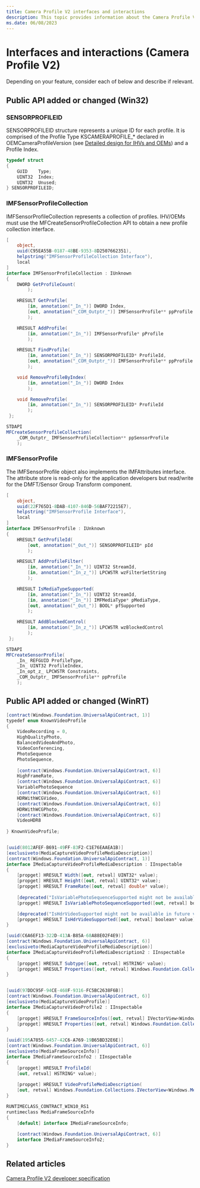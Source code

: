 ```yaml
---
title: Camera Profile V2 interfaces and interactions
description: This topic provides information about the Camera Profile V2 interfaces and interactions.
ms.date: 06/08/2023
---
```


# Interfaces and interactions (Camera Profile V2)

Depending on your feature, consider each of below and describe if relevant.

## Public API added or changed (Win32)

### SENSORPROFILEID

SENSORPROFILEID structure represents a unique ID for each profile. It is comprised of the Profile Type KSCAMERAPROFILE\_\* declared in OEMCameraProfileVersion (see [Detailed design for IHVs and OEMs](camera-profile-v2-detailed-design-for-ihvs-and-oems.md)) and a Profile Index.

```cpp
typedef struct
{
    GUID    Type;
    UINT32  Index;
    UINT32  Unused;
} SENSORPROFILEID;

```

### IMFSensorProfileCollection

IMFSensorProfileCollection represents a collection of profiles. IHV/OEMs must use the MFCreateSensorProfileCollection API to obtain a new profile collection interface.

```cs
[
    object,
    uuid(C95EA55B-0187-48BE-9353-8D2507662351),
    helpstring("IMFSensorProfileCollection Interface"),
    local
]
interface IMFSensorProfileCollection : IUnknown
{
    DWORD GetProfileCount(
        );

    HRESULT GetProfile(
        [in, annotation("_In_")] DWORD Index,
        [out, annotation("_COM_Outptr_")] IMFSensorProfile** ppProfile
        );

    HRESULT AddProfile(
        [in, annotation("_In_")] IMFSensorProfile* pProfile
        );

    HRESULT FindProfile(
        [in, annotation("_In_")] SENSORPROFILEID* ProfileId, 
        [out, annotation("_COM_Outptr_")] IMFSensorProfile** ppProfile
        );

    void RemoveProfileByIndex(
        [in, annotation("_In_")] DWORD Index
        );

    void RemoveProfile(
        [in, annotation("_In_")] SENSORPROFILEID* ProfileId
        );
 };

STDAPI
MFCreateSensorProfileCollection(
    _COM_Outptr_ IMFSensorProfileCollection** ppSensorProfile
    );
```

### IMFSensorProfile

The IMFSensorProfile object also implements the IMFAttributes interface. The attribute store is read-only for the application developers but read/write for the DMFT/Sensor Group Transform component.

```cs
[
    object,
    uuid(22F765D1-8DAB-4107-846D-56BAF72215E7),
    helpstring("IMFSensorProfile Interface"),
    local
]
interface IMFSensorProfile : IUnknown
{
    HRESULT GetProfileId(
        [out, annotation("_Out_")] SENSORPROFILEID* pId
        );

    HRESULT AddProfileFilter(
        [in, annotation("_In_")] UINT32 StreamId, 
        [in, annotation("_In_z_")] LPCWSTR wzFilterSetString
        );

    HRESULT IsMediaTypeSupported(
        [in, annotation("_In_")] UINT32 StreamId, 
        [in, annotation("_In_")] IMFMediaType* pMediaType, 
        [out, annotation("_Out_")] BOOL* pfSupported
        );

    HRESULT AddBlockedControl(
        [in, annotation("_In_z_")] LPCWSTR wzBlockedControl
        );
 };

STDAPI
MFCreateSensorProfile(
    _In_ REFGUID ProfileType,
    _In_ UINT32 ProfileIndex,
    _In_opt_z_ LPCWSTR Constraints,
    _COM_Outptr_ IMFSensorProfile** ppProfile
    );

```

## Public API added or changed (WinRT)

```cs
[contract(Windows.Foundation.UniversalApiContract, 1)]
typedef enum KnownVideoProfile
{
    VideoRecording = 0,
    HighQualityPhoto,
    BalancedVideoAndPhoto,
    VideoConferencing,
    PhotoSequence
    PhotoSequence,
    
    [contract(Windows.Foundation.UniversalApiContract, 6)]
    HighFrameRate,
    [contract(Windows.Foundation.UniversalApiContract, 6)]
    VariablePhotoSequence
    [contract(Windows.Foundation.UniversalApiContract, 6)]
    HDRWithWCGVideo,
    [contract(Windows.Foundation.UniversalApiContract, 6)]
    HDRWithWCGPhoto,
    [contract(Windows.Foundation.UniversalApiContract, 6)]
    VideoHDR8
    
} KnownVideoProfile;


[uuid(8012AFEF-B691-49FF-83F2-C1E76EAAEA1B)]
[exclusiveto(MediaCaptureVideoProfileMediaDescription)]
[contract(Windows.Foundation.UniversalApiContract, 1)]
interface IMediaCaptureVideoProfileMediaDescription : IInspectable
{
    [propget] HRESULT Width([out, retval] UINT32* value);
    [propget] HRESULT Height([out, retval] UINT32* value);
    [propget] HRESULT FrameRate([out, retval] double* value);
    
    [deprecated("IsVariablePhotoSequenceSupported might not be available in future versions of Windows. Starting with Windows RS4", deprecate, Windows.Foundation.UniversalApiContract, 6)]
    [propget] HRESULT IsVariablePhotoSequenceSupported([out, retval] boolean* value);

    [deprecated("IsHdrVideoSupported might not be available in future versions of Windows. Starting with Windows RS4", deprecate, Windows.Foundation.UniversalApiContract, 6)]
    [propget] HRESULT IsHdrVideoSupported([out, retval] boolean* value);
}

[uuid(C6A6EF13-322D-413A-B85A-68A88E02F4E9)]
[contract(Windows.Foundation.UniversalApiContract, 6)]
[exclusiveto(MediaCaptureVideoProfileMediaDescription)]
interface IMediaCaptureVideoProfileMediaDescription2 : IInspectable
{
    [propget] HRESULT Subtype([out, retval] HSTRING* value);
    [propget] HRESULT Properties([out, retval] Windows.Foundation.Collections.IMapView<GUID, IInspectable*>** value);
}


[uuid(97DDC95F-94CE-468F-9316-FC5BC2638F6B)]
[contract(Windows.Foundation.UniversalApiContract, 6)]
[exclusiveto(MediaCaptureVideoProfile)]
interface IMediaCaptureVideoProfile2 : IInspectable
{
    [propget] HRESULT FrameSourceInfos([out, retval] IVectorView<Windows.Media.Capture.Frames.MediaFrameSourceInfo*>** value);
    [propget] HRESULT Properties([out, retval] Windows.Foundation.Collections.IMapView<GUID, IInspectable*>** value);
}

[uuid(195A7855-6457-42C6-A769-19B65BD32E6E)]
[contract(Windows.Foundation.UniversalApiContract, 6)]
[exclusiveto(MediaFrameSourceInfo)]
interface IMediaFrameSourceInfo2 : IInspectable
{
    [propget] HRESULT ProfileId(
    [out, retval] HSTRING* value);
    
    [propget] HRESULT VideoProfileMediaDescription(
    [out, retval] Windows.Foundation.Collections.IVectorView<Windows.Media.Capture.MediaCaptureVideoProfileMediaDescription*>** value);
}

RUNTIMECLASS_CONTRACT_WIN10_RS1
runtimeclass MediaFrameSourceInfo
{
    [default] interface IMediaFrameSourceInfo;
    
    [contract(Windows.Foundation.UniversalApiContract, 6)]
    interface IMediaFrameSourceInfo2;
}

```

## Related articles

[Camera Profile V2 developer specification](camera-profile-v2-specification.md)
